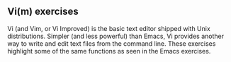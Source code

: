 ## Vi(m) exercises
Vi (and Vim, or Vi Improved) is the basic text editor shipped with Unix distributions. Simpler (and less powerful) than Emacs, Vi provides another way to write and edit text files from the command line. These exercises highlight some of the same functions as seen in the Emacs exercises.
